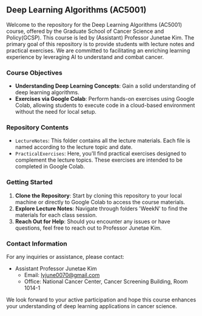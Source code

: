 ## Deep Learning Algorithms (AC5001)
Welcome to the repository for the Deep Learning Algorithms (AC5001) course, offered by the Graduate School of Cancer Science and Policy(GCSP). 
This course is led by (Assistant) Professor Junetae Kim. The primary goal of this repository is to provide students with lecture notes and practical exercises. 
We are committed to facilitating an enriching learning experience by leveraging AI to understand and combat cancer.

### Course Objectives

- **Understanding Deep Learning Concepts**: Gain a solid understanding of deep learning algorithms.
- **Exercises via Google Colab**: Perform hands-on exercises using Google Colab, allowing students to execute code in a cloud-based environment without the need for local setup.

### Repository Contents

- `LectureNotes`: This folder contains all the lecture materials. Each file is named according to the lecture topic and date.
- `PracticalExercises`: Here, you'll find practical exercises designed to complement the lecture topics. These exercises are intended to be completed in Google Colab.

### Getting Started

1. **Clone the Repository**: Start by cloning this repository to your local machine or directly to Google Colab to access the course materials.
2. **Explore Lecture Notes**: Navigate through folders 'WeekN' to find the materials for each class session.
3. **Reach Out for Help**: Should you encounter any issues or have questions, feel free to reach out to Professor Junetae Kim.

### Contact Information

For any inquiries or assistance, please contact:

- Assistant Professor Junetae Kim
  - Email: lyjune0070@gmail.com
  - Office: National Cancer Center, Cancer Screening Building, Room 1014-1

We look forward to your active participation and hope this course enhances your understanding of deep learning applications in cancer science. 
